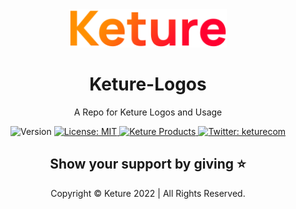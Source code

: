 <div align="center">

<img alt='hero logo' src="https://raw.githubusercontent.com/Keture/Keture-Logos/main/keture.png" width="50%" height="50%" />

</div>

<h1 align="center">Keture-Logos</h1>

<p align="center">A Repo for Keture Logos and Usage</p>
<p align="center">
  <img alt="Version" src="https://img.shields.io/badge/version-0.1.0-blue.svg?cacheSeconds=2592000" />
  <a href="https://keture.com" target="_blank">
    <img alt="License: MIT" src="https://img.shields.io/badge/License-MIT-yellow.svg" />
  </a>
    <a href="https://keture.com" target="_blank">
    <img alt="Keture Products" src="https://img.shields.io/badge/Keture-Products-orange?style=flat-square&logo=appveyorlogo=data:image/png;base64" />
  </a>
  <a href="https://twitter.com/keturecom" target="_blank">
    <img alt="Twitter: keturecom" src="https://img.shields.io/twitter/follow/keturecom.svg?style=social" />
  </a>
</p>

<!-- <p align="center">

  <img src="" style="border-radius: 20 "  alt="animated" width="20%"/>
  <img src="" style="background: none;"  alt="animated" width="20%"  />

</p> -->

<div align="center">

## Show your support by giving ⭐️

Copyright © Keture 2022 | All Rights Reserved.

</div>




